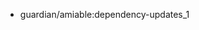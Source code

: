 - guardian/amiable:dependency-updates_1

[//]: # (- guardian/amigo:dependency-updates)
[//]: # (- guardian/discussion-avatar)

[//]: # (- guardian/identity-processes)

[//]: # (- guardian/invoicing-api)

[//]: # (- guardian/janus-app:dependency-updates)
[//]: # (- guardian/manage-help-content-publisher)

[//]: # (- guardian/marley)

[//]: # (- guardian/members-data-api)

[//]: # (- guardian/membership-common)

[//]: # (- guardian/membership-frontend)

[//]: # (- guardian/mobile-n10n)

[//]: # (- guardian/ophan-backfill-step-function)

[//]: # (- guardian/ophan-geoip-db-refresher)

[//]: # (- guardian/ophan-housekeeper)

[//]: # (- guardian/payment-failure-comms)

[//]: # (- guardian/play-googleauth)

[//]: # (- guardian/play-secret-rotation)

[//]: # (- guardian/price-migration-engine)

[//]: # (- guardian/prism:dependency-updates)
[//]: # (- guardian/riff-raff:dependency-updates)

[//]: # (- guardian/salesforce-message-handler)

[//]: # (- guardian/security-hq:dependency-updates)

[//]: # (- guardian/support-frontend)

[//]: # (- guardian/support-service-lambdas)

[//]: # (- guardian/zuora-6for6-modifier)

[//]: # (- guardian/zuora-creditor)

[//]: # (- guardian/zuora-full-export)

